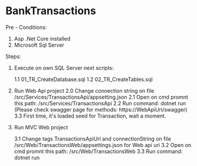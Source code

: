 # BankTransactions
Pre - Conditions:
1) Asp .Net Core installed
2) Microsoft Sql Server


Steps:


1) Execute on own SQL Server next scripts:

    1.1   01_TR_CreateDatabase.sql
    1.2   02_TR_CreateTables.sql


2) Run Web Api project
    2.0   Change connection string on file /src/Services/TransactionsApi/appsetting.json
    2.1   Open on cmd promnt this path:  /src/Services/TransactionsApi
    2.2   Run command: dotnet run (Please check swagger page for methods: https://WebApiUri/swagger)
    3.3   First time, it's loaded seed for Transaction, wait a moment.


3) Run MVC Web project

    3.1   Change tags TransactionsApiUrl and connectionString on file    /src/Web/TransactionsWeb/appsettings.json for Web api uri
    3.2   Open on cmd promnt this path:  /src/Web/TransactionsWeb
    3.3   Run command: dotnet run

